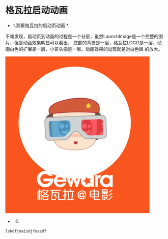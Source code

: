 # 格瓦拉启动动画

* 1.观察格瓦拉的启动页动画 *

 不难发现，启动页到动画的过程是一个分层，虽然LaunchImage是一个完整的图片，但是动画效果明显可以看出，
 底部的背景是一层，格瓦拉LOGO是一层，动画白色的扩展是一层，小哥头像是一层。动画效果的出现就是对白色层
 的放大。
 

![](Snip20160506_1.png)

* 2.


```objc
lskdfjoaisdjfoasdf

```

















